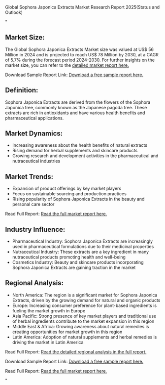 Global Sophora Japonica Extracts Market Research Report 2025(Status and Outlook)

"<h2>Market Size:</h2>
<p>The Global Sophora Japonica Extracts Market size was valued at US$ 56 Million in 2024 and is projected to reach US$ 78 Million by 2030, at a CAGR of 5.7% during the forecast period 2024-2030. For further insights on the market size, you can refer to the <a href='https://www.statsmarketresearch.com/global-sophora-japonica-extracts-2024-133-8008804'>detailed market report here.</a></p>
<p>Download Sample Report Link: <a href='https://www.statsmarketresearch.com/download-free-sample/8008804/global-sophora-japonica-extracts-2024-133'>Download a free sample report here.</a></p>

<h2>Definition:</h2>
<p>Sophora Japonica Extracts are derived from the flowers of the Sophora Japonica tree, commonly known as the Japanese pagoda tree. These extracts are rich in antioxidants and have various health benefits and pharmaceutical applications.</p>

<h2>Market Dynamics:</h2>
<ul>
  <li>Increasing awareness about the health benefits of natural extracts</li>
  <li>Rising demand for herbal supplements and skincare products</li>
  <li>Growing research and development activities in the pharmaceutical and nutraceutical industries</li>
</ul>

<h2>Market Trends:</h2>
<ul>
  <li>Expansion of product offerings by key market players</li>
  <li>Focus on sustainable sourcing and production practices</li>
  <li>Rising popularity of Sophora Japonica Extracts in the beauty and personal care sector</li>
</ul>
<p>Read Full Report: <a href='https://www.statsmarketresearch.com/global-sophora-japonica-extracts-2024-133-8008804'>Read the full market report here.</a></p>

<h2>Industry Influence:</h2>
<ul>
  <li>Pharmaceutical Industry: Sophora Japonica Extracts are increasingly used in pharmaceutical formulations due to their medicinal properties</li>
  <li>Nutraceutical Industry: These extracts are a key ingredient in many nutraceutical products promoting health and well-being</li>
  <li>Cosmetics Industry: Beauty and skincare products incorporating Sophora Japonica Extracts are gaining traction in the market</li>
</ul>

<h2>Regional Analysis:</h2>
<ul>
  <li>North America: The region is a significant market for Sophora Japonica Extracts, driven by the growing demand for natural and organic products</li>
  <li>Europe: Increasing consumer preference for plant-based ingredients is fueling the market growth in Europe</li>
  <li>Asia Pacific: Strong presence of key market players and traditional use of herbal ingredients contribute to the market expansion in this region</li>
  <li>Middle East & Africa: Growing awareness about natural remedies is creating opportunities for market growth in this region</li>
  <li>Latin America: Adoption of natural supplements and herbal remedies is driving the market in Latin America</li>
</ul>
<p>Read Full Report: <a href='https://www.statsmarketresearch.com/global-sophora-japonica-extracts-2024-133-8008804'>Read the detailed regional analysis in the full report.</a></p>

<p>Download Sample Report Link: <a href='https://www.statsmarketresearch.com/download-free-sample/8008804/global-sophora-japonica-extracts-2024-133'>Download a free sample report here.</a></p>
<p>Read Full Report: <a href='https://www.statsmarketresearch.com/global-sophora-japonica-extracts-2024-133-8008804'>Read the full market report here.</a></p>"
